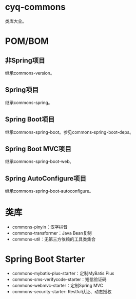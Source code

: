 # cyq-commons
类库大全。

# POM/BOM
## 非Spring项目
继承commons-version。

## Spring项目
继承commons-spring。

## Spring Boot项目
继承commons-spring-boot。参见commons-spring-boot-deps。

## Spring Boot MVC项目
继承commons-spring-boot-web。

## Spring AutoConfigure项目
继承commons-spring-boot-autoconfigure。

# 类库
- commons-pinyin：汉字拼音
- commons-transformer：Java Bean复制
- commons-util：无第三方依赖的工具类集合

# Spring Boot Starter
- commons-mybatis-plus-starter：定制MyBatis Plus
- commons-sms-verifycode-starter：短信验证码
- commons-webmvc-starter：定制Spring MVC
- commons-security-starter: Restful认证、动态授权